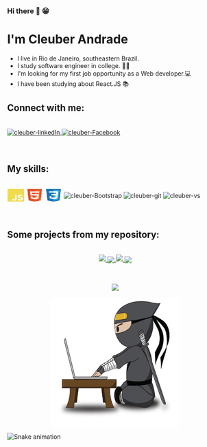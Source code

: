 ### Hi there :vulcan_salute: :grin: 

# I'm Cleuber Andrade 
 
- I live in Rio de Janeiro, southeastern Brazil. 
- I study software engineer in college. :student:
- I'm looking for my first job opportunity as a Web developer.:computer:
- I have been studying about React.JS :books:
 
## Connect with me:
<div><br>
 <a href="https://www.linkedin.com/in/cleuber-andrade-b8955420b/" target="_blank">
   <img align="center" alt="cleuber-linkedIn" height="30" width="40" src="https://cdn.jsdelivr.net/gh/devicons/devicon/icons/linkedin/linkedin-original.svg">
 </a>
 
 <a href="https://www.facebook.com/profile.php?id=100002545407256" target="_blank">
   <img align="center" alt="cleuber-Facebook" height="30" width="40" src="https://cdn.jsdelivr.net/gh/devicons/devicon/icons/facebook/facebook-original.svg">
 </a>
</div><br><br>
 
 
## My skills:
<div style="display: inline_block"><br>
  <img align="center" alt="cleuber-Js" height="30" width="40" src="https://raw.githubusercontent.com/devicons/devicon/master/icons/javascript/javascript-plain.svg">
  <img align="center" alt="cleuber-HTML" height="30" width="40" src="https://raw.githubusercontent.com/devicons/devicon/master/icons/html5/html5-original.svg">
  <img align="center" alt="cleuber-CSS" height="30" width="40" src="https://raw.githubusercontent.com/devicons/devicon/master/icons/css3/css3-original.svg">
  <img align="center" alt="cleuber-Bootstrap" height="30" width="40" src= "https://cdn.jsdelivr.net/gh/devicons/devicon/icons/bootstrap/bootstrap-plain.svg">
  <img align="center" alt="cleuber-git" height="30" width="40" src="https://cdn.jsdelivr.net/gh/devicons/devicon/icons/git/git-original.svg"> 
  <img align="center" alt="cleuber-vs" height="30" width="40" src="https://cdn.jsdelivr.net/gh/devicons/devicon/icons/vscode/vscode-original.svg">   
</div><br><br>

## Some projects from my repository:
<div align="center"><br>
  <a href="https://github.com/cleuber-andrade/projeto_Kami">
    <img align="end" src="https://github-readme-stats.vercel.app/api/pin/?username=cleuber-andrade&repo=projeto_Kami&theme=merko"/>
  </a>

  <a href="https://github.com/cleuber-andrade/projeto_mata_mosquito">
    <img align="center" src="https://github-readme-stats.vercel.app/api/pin/?username=cleuber-andrade&repo=projeto_mata_mosquito&theme=merko" />
  </a>

  <a href="https://github.com/cleuber-andrade/projeto_Finnas">
    <img align="end" src="https://github-readme-stats.vercel.app/api/pin/?username=cleuber-andrade&repo=projeto_Finnas&theme=merko" />
  </a>

  <a href="https://github.com/cleuber-andrade/agendamento_consultorio">
    <img align="center" src="https://github-readme-stats.vercel.app/api/pin/?username=cleuber-andrade&repo=agendamento_consultorio&theme=merko" />
  </a>
</div><br><br>


<p align="center"> <img src="https://github-readme-stats.vercel.app/api?username=cleuber-andrade&show_icons=true&theme=merko" />
 <p align="center"> <img align="center" height="300" width="300" src="ninja.png"/>



![Snake animation](https://github.com/cleuber-andrade/cleuber-andrade/blob/output/github-contribution-grid-snake.svg)
  
